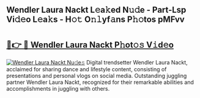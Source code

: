 ## Wendler Laura Nackt L𝚎a𝚔ed N𝚞𝚍e - Part-Lsp Vi𝚍𝚎o L𝚎a𝚔s - H𝚘𝚝 O𝚗𝚕yf𝚊ns P𝚑𝚘tos pMFvv

# <h2><a href="http://kfba77.oniu.top/?m=Wendler+Laura+Nackt">🔗👉 🔴 Wendler Laura Nackt P𝚑ot𝚘𝚜 V𝚒d𝚎o</a></h2>

[![Wendler Laura Nackt Nu𝚍e𝚜](https://i.imgur.com/0qMVB7G.gif)](http://kfba77.oniu.top/?m=Wendler+Laura+Nackt)
Digital trendsetter Wendler Laura Nackt, acclaimed for sharing dance and lifestyle content, consisting of presentations and personal vlogs on social media. Outstanding juggling partner Wendler Laura Nackt, recognized for their remarkable abilities and accomplishments in juggling with others.  
